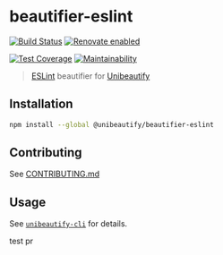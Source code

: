 # beautifier-eslint

[![Build Status](https://travis-ci.com/Unibeautify/beautifier-eslint.svg?branch=master)](https://travis-ci.com/Unibeautify/beautifier-eslint) [![Renovate enabled](https://img.shields.io/badge/renovate-enabled-brightgreen.svg)](https://renovateapp.com/)

[![Test Coverage](https://api.codeclimate.com/v1/badges/51deb963f07555dd7b42/test_coverage)](https://codeclimate.com/github/Unibeautify/beautifier-eslint/test_coverage) [![Maintainability](https://api.codeclimate.com/v1/badges/51deb963f07555dd7b42/maintainability)](https://codeclimate.com/github/Unibeautify/beautifier-eslint/maintainability)

> [ESLint](https://eslint.org) beautifier for [Unibeautify](https://github.com/Unibeautify)

## Installation

```bash
npm install --global @unibeautify/beautifier-eslint
```

## Contributing

See [CONTRIBUTING.md](CONTRIBUTING.md)

## Usage

See [`unibeautify-cli`](https://github.com/Unibeautify/unibeautify-cli) for details.

test pr
